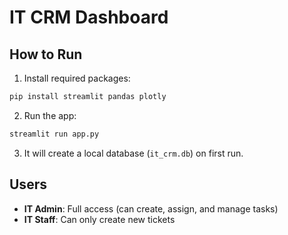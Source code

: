 # IT CRM Dashboard

## How to Run
1. Install required packages:
```bash
pip install streamlit pandas plotly
```

2. Run the app:
```bash
streamlit run app.py
```

3. It will create a local database (`it_crm.db`) on first run.

## Users
- **IT Admin**: Full access (can create, assign, and manage tasks)
- **IT Staff**: Can only create new tickets
